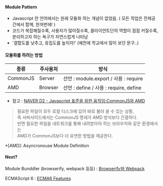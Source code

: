 #### Module Pattern

- Javascript 란 언어에서는 원래 모듈화 하는 개념이 없었음.
  ( 모든 작업은 전체공간에서 함께, 한꺼번에! )
- 코드가 복잡해질수록, 사용자가 많아질수록, 클라이언트단의 역할이 점점 커질수록,  
  분리하고자 하는 욕구가 자연스럽게 나타남
- '결합도를 낮추고, 응집도를 높이자!' (예전에 학교에서 많이 보던 문구..)


#### 모듈화를 하려는 방법 

| 종류     | 주사용처 | 방식                                   |
|----------|----------|----------------------------------------|
| CommonJS | Server   | 선언 : module.export / 사용 : require  |
| AMD      | Browser  | 선언 : define / 사용 : require, define |

- 참고 : [NAVER D2 - Javascript 표준을 위한 움직임:CommonJS와 AMD](http://d2.naver.com/helloworld/12864)

>	필요한 파일이 모두 로컬 디스크에 있어 바로 불러 쓸 수 있는 상황,   
>	즉 서버사이드에서는 CommonJS 명세가 AMD 방식보다 간결하다.   
>	반면 필요한 파일을 네트워크를 통해 내려받아야 하는 브라우저와 같은 환경에서는   
>	AMD가 CommonJS보다 더 유연한 방법을 제공한다.  

*[AMD]: Asyncronouse Module Definition

#### Next?

Module Bunddler (browserify, webpack 등등)
: [Browserify와 Webpack](http://blog.coderifleman.com/post/112564054684/browserify%EC%99%80-webpack)

ECMAScript 6
: [ECMA6 Features](https://github.com/lukehoban/es6features/blob/master/README.md)

